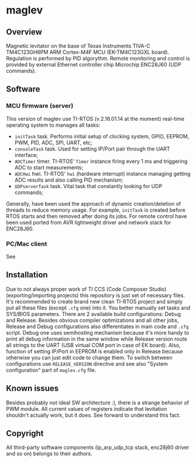 # maglev

## Overview
Magnetic levitator on the base of Texas Instruments TIVA-C TM4C123GH6PM ARM Cortex-M4F MCU (EK-TM4C123GXL board). Regulation is performed by PID algorythm. Remote monitoring and control is provided by external Ethernet controller chip Microchip ENC28J60 (UDP commands).

## Software
### MCU firmware (server)
This version of maglev use TI-RTOS (v.2.16.01.14 at the moment) real-time operating system to manages all tasks:
  - `initTask` task. Performs initial setup of clocking system, GPIO, EEPROM, PWM, PID, ADC, SPI, UART, etc;
  - `consoleTask` task. Used for setting IP/Port pair through the UART interface;
  - `ADCTimer` timer. TI-RTOS' `Timer` instance firing every 1 ms and triggering ADC to start measurements;
  - `ADCHwi` hwi. TI-RTOS' `hwi` (hardware interrupt) instance managing getting ADC results and also calling PID mechanism;
  - `UDPserverTask` task. Vital task that constantly looking for UDP commands;

Generally, have been used the approach of dynamic creation/deletion of threads to reduce memory usage. For example, `initTask` is created before RTOS starts and then removed after doing its jobs.
For remote control have been used ported from AVR lightweight driver and network stack for ENC28J60.

### PC/Mac client
See

## Installation
Due to not always proper work of TI CCS (Code Composer Studio) (exporting/importing projects) this repository is just set of necessary files. It's recommended to create brand new clean TI-RTOS project and simply put all these files (except `.cfg` one) into it. You better manually set tasks and SYS/BIOS parameters.
There are 2 available build configurations: Debug and Release. Besides obvious compiler optimizations and all other jobs, Release and Debug configurations also differentiates in main code and `.cfg` script. Debug one uses semihosting mechanism because it's more handy to print all debug information in the same window while Release version route all strings to the UART (USB virtual COM port in case of EK board). Also, function of setting IP/Port in EEPROM is enabled only in Release because otherwise you can just edit code to change them. To switch between configurations use `RELEASE_VERSION` directive and see also "System configuration" part of `maglev.cfg` file.

## Known issues
Besides probably not ideal SW architecture :), there is a strange behavior of PWM module. All current values of registers indicate that levitation shouldn't actually work, but it does. See forward to understand this fact.

## Copyright
All third-party software components (ip_arp_udp_tcp stack, enc28j60 driver and so on) belongs to their authors.
